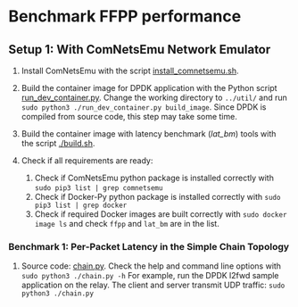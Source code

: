 # Benchmark FFPP performance #

## Setup 1: With ComNetsEmu Network Emulator ##

1.  Install ComNetsEmu with the script [install_comnetsemu.sh](../../script/install_comnetsemu.sh).
1.  Build the container image for DPDK application with the Python script [run_dev_container.py](../util/run_dev_container.py).
    Change the working directory to `../util/` and run `sudo python3 ./run_dev_container.py build_image`.
    Since DPDK is compiled from source code, this step may take some time.
1.  Build the container image with latency benchmark (*lat_bm*) tools with the script [./build.sh](./build.sh).
1.  Check if all requirements are ready:

    1. Check if ComNetsEmu python package is installed correctly with `sudo pip3 list | grep comnetsemu`
    1. Check if Docker-Py python package is installed correctly with `sudo pip3 list | grep docker`
    1. Check if required Docker images are built correctly with `sudo docker image ls` and check `ffpp` and `lat_bm` are
       in the list.

### Benchmark 1: Per-Packet Latency in the Simple Chain Topology ###

1.  Source code: [chain.py](./chain.py).
    Check the help and command line options with `sudo python3 ./chain.py -h`
    For example, run the DPDK l2fwd sample application on the relay. The client and server transmit UDP traffic:
    `sudo python3 ./chain.py`
